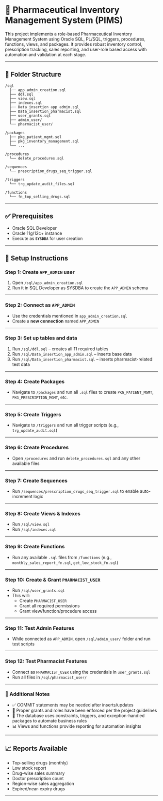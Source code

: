 # 💊 Pharmaceutical Inventory Management System (PIMS)

This project implements a role-based Pharmaceutical Inventory Management System using Oracle SQL, PL/SQL, triggers, procedures, functions, views, and packages. It provides robust inventory control, prescription tracking, sales reporting, and user-role based access with automation and validation at each stage.

---

## 📁 Folder Structure

```
/sql
  ├── app_admin_creation.sql
  ├── ddl.sql
  ├── view.sql
  ├── indexes.sql
  ├── Data_insertion_app_admin.sql
  ├── Data_insertion_pharmacist.sql
  ├── user_grants.sql
  ├── admin_user/
  └── pharmacist_user/

/packages
  ├── pkg_patient_mgmt.sql
  ├── pkg_inventory_management.sql
  └── ...

/procedures
  └── delete_procedures.sql

/sequences
  └── prescription_drugs_seq_trigger.sql

/triggers
  └── trg_update_audit_files.sql

/functions
  └── fn_top_selling_drugs.sql
```

---

## ✅ Prerequisites

- Oracle SQL Developer
- Oracle 11g/12c+ instance
- Execute as **`SYSDBA`** for user creation

---

## 🚀 Setup Instructions

### Step 1: Create `APP_ADMIN` user
1. Open `/sql/app_admin_creation.sql`
2. Run it in SQL Developer as SYSDBA to create the `APP_ADMIN` schema

---

### Step 2: Connect as `APP_ADMIN`
- Use the credentials mentioned in `app_admin_creation.sql`
- Create a **new connection** named `APP_ADMIN`

---

### Step 3: Set up tables and data
1. Run `/sql/ddl.sql` – creates all 11 required tables
2. Run `/sql/Data_insertion_app_admin.sql` – inserts base data
3. Run `/sql/Data_insertion_pharmacist.sql` – inserts pharmacist-related test data

---

### Step 4: Create Packages
- Navigate to `/packages` and run all `.sql` files to create `PKG_PATIENT_MGMT`, `PKG_PRESCRIPTION_MGMT`, etc.

---

### Step 5: Create Triggers
- Navigate to `/triggers` and run all trigger scripts (e.g., `trg_update_audit.sql`)

---

### Step 6: Create Procedures
- Open `/procedures` and run `delete_procedures.sql` and any other available files

---

### Step 7: Create Sequences
- Run `/sequences/prescription_drugs_seq_trigger.sql` to enable auto-increment logic

---

### Step 8: Create Views & Indexes
- Run `/sql/view.sql`
- Run `/sql/indexes.sql`

---

### Step 9: Create Functions
- Run any available `.sql` files from `/functions` (e.g., `monthly_sales_report_fn.sql`, `get_low_stock_fn.sql`)

---

### Step 10: Create & Grant `PHARMACIST_USER`
- Run `/sql/user_grants.sql`
- This will:
  - Create `PHARMACIST_USER`
  - Grant all required permissions
  - Grant view/function/procedure access

---

### Step 11: Test Admin Features
- While connected as `APP_ADMIN`, open `/sql/admin_user/` folder and run test scripts

---

### Step 12: Test Pharmacist Features
- Connect as `PHARMACIST_USER` using the credentials in `user_grants.sql`
- Run all files in `/sql/pharmacist_user/`

---

### 🔁 Additional Notes
- ✅ COMMIT statements may be needed after inserts/updates
- 🔐 Proper grants and roles have been enforced per the project guidelines
- 🧠 The database uses constraints, triggers, and exception-handled packages to automate business rules
- 📊 Views and functions provide reporting for automation insights

---

## 📈 Reports Available

- Top-selling drugs (monthly)
- Low stock report
- Drug-wise sales summary
- Doctor prescription count
- Region-wise sales aggregation
- Expired/near-expiry drugs

---